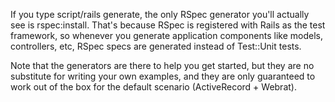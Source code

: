 If you type script/rails generate, the only RSpec generator you'll actually see
is rspec:install. That's because RSpec is registered with Rails as the test
framework, so whenever you generate application components like models,
controllers, etc, RSpec specs are generated instead of Test::Unit tests.

Note that the generators are there to help you get started, but they are no
substitute for writing your own examples, and they are only guaranteed to work
out of the box for the default scenario (ActiveRecord + Webrat).
